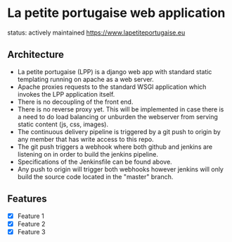# La petite portugaise web application 

status: actively maintained
https://www.lapetiteportugaise.eu

## Architecture

- La petite portugaise (LPP) is a django web app with standard static templating running on apache as a web server.
- Apache proxies requests to the standard WSGI application which invokes the LPP application itself. 
- There is no decoupling of the front end. 
- There is no reverse proxy yet. This will be implemented in case there is a need to do load balancing or unburden the webserver from serving static content (js, css, images). 
- The continuous delivery pipeline is triggered by a git push to origin by any member that has write access to this repo.
- The git push triggers a webhook where both github and jenkins are listening on in order to build the jenkins pipeline.
- Specifications of the Jenkinsfile can be found above.
- Any push to origin will trigger both webhooks however jenkins will only build the source code located in the "master" branch.

## Features

* [x] Feature 1
* [x] Feature 2
* [x] Feature 3
